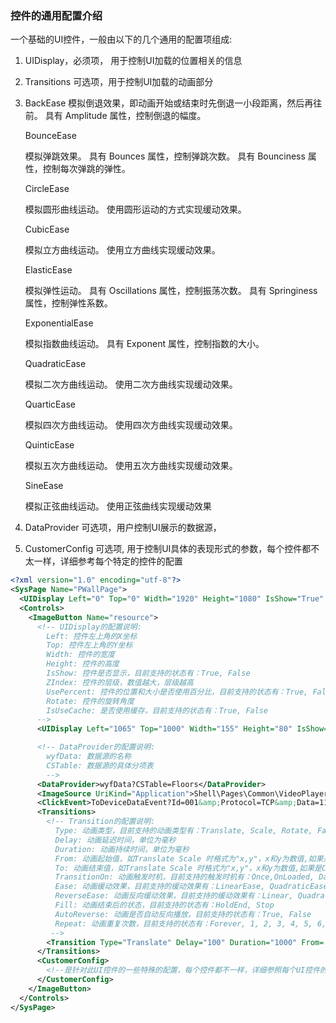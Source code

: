 ### 控件的通用配置介绍
  一个基础的UI控件，一般由以下的几个通用的配置项组成:
  1. UIDisplay，必须项， 用于控制UI加载的位置相关的信息
  2. Transitions 可选项，用于控制UI加载的动画部分
  3. 
      BackEase
      模拟倒退效果，即动画开始或结束时先倒退一小段距离，然后再往前。
      具有 Amplitude 属性，控制倒退的幅度。
     
      BounceEase
      
      模拟弹跳效果。
      具有 Bounces 属性，控制弹跳次数。
      具有 Bounciness 属性，控制每次弹跳的弹性。
     
      CircleEase
      
      模拟圆形曲线运动。
      使用圆形运动的方式实现缓动效果。
     
      CubicEase
      
      模拟立方曲线运动。
      使用立方曲线实现缓动效果。
     
      ElasticEase
      
      模拟弹性运动。
      具有 Oscillations 属性，控制振荡次数。
      具有 Springiness 属性，控制弹性系数。
     
      ExponentialEase
      
      模拟指数曲线运动。
      具有 Exponent 属性，控制指数的大小。
     
      QuadraticEase
      
      模拟二次方曲线运动。
      使用二次方曲线实现缓动效果。
     
      QuarticEase
      
      模拟四次方曲线运动。
      使用四次方曲线实现缓动效果。
     
      QuinticEase
      
      模拟五次方曲线运动。
      使用五次方曲线实现缓动效果。
     
      SineEase
      
      模拟正弦曲线运动。
      使用正弦曲线实现缓动效果
     
  5. DataProvider 可选项，用户控制UI展示的数据源，
  6. CustomerConfig 可选项, 用于控制UI具体的表现形式的参数，每个控件都不太一样，详细参考每个特定的控件的配置
```xml
<?xml version="1.0" encoding="utf-8"?>
<SysPage Name="PWallPage">
  <UIDisplay Left="0" Top="0" Width="1920" Height="1080" IsShow="True" ZIndex="1" UsePercent="True" IsUseCache="True" />
  <Controls>
    <ImageButton Name="resource">
      <!-- UIDisplay的配置说明:
        Left: 控件左上角的X坐标
        Top: 控件左上角的Y坐标
        Width: 控件的宽度
        Height: 控件的高度
        IsShow: 控件是否显示，目前支持的状态有：True, False
        ZIndex: 控件的层级，数值越大，层级越高
        UsePercent: 控件的位置和大小是否使用百分比，目前支持的状态有：True, False
        Rotate: 控件的旋转角度
        IsUseCache: 是否使用缓存，目前支持的状态有：True, False
      -->
      <UIDisplay Left="1065" Top="1000" Width="155" Height="80" IsShow="True" ZIndex="5" UsePercent="False" Rotate="35" />

      <!-- DataProvider的配置说明:
        wyfData: 数据源的名称
        CSTable: 数据源的具体分项表
        -->
      <DataProvider>wyfData?CSTable=Floors</DataProvider>
      <ImageSource UriKind="Application">Shell\Pages\Common\VideoPlayer\icon-Play.png</ImageSource>
      <ClickEvent>ToDeviceDataEvent?Id=001&amp;Protocol=TCP&amp;Data=11050000FF008EAA&amp;IsHex=True</ClickEvent>
      <Transitions>
        <!-- Transition的配置说明:
          Type: 动画类型，目前支持的动画类型有：Translate, Scale, Rotate, Fade, Color
          Delay: 动画延迟时间，单位为毫秒
          Duration: 动画持续时间，单位为毫秒
          From: 动画起始值，如Translate Scale 时格式为"x,y"，x和y为数值,如果是Color类型，格式为"#FF0000" 或者"#FF000000" ，如果是Fade时，格式为"0.1" 表示透明度，0表示全透明   
          To: 动画结束值，如Translate Scale 时格式为"x,y"，x和y为数值,如果是Color类型，格式为"#FF0000" 或者"#FF000000" ，如果是Fade时，格式为"1" 表示不透明，1表示全不透明
          TransitionOn: 动画触发时机，目前支持的触发时机有：Once,OnLoaded, DataContextChanged,Visibility
          Ease: 动画缓动效果，目前支持的缓动效果有：LinearEase, QuadraticEase, CubicEase, QuarticEase, QuinticEase, SinusoidalEase, ExponentialEase, CircleEase, ElasticEase, BackEase, BounceEase,SineEase
          ReverseEase: 动画反向缓动效果，目前支持的缓动效果有：Linear, Quadratic, Cubic, Quartic, Quintic, Sinusoidal, Exponential, Circular, Elastic, Back, Bounce
          Fill: 动画结束后的状态，目前支持的状态有：HoldEnd, Stop
          AutoReverse: 动画是否自动反向播放，目前支持的状态有：True, False
          Repeat: 动画重复次数，目前支持的状态有：Forever, 1, 2, 3, 4, 5, 6, 7, 8, 9, 10
         -->
        <Transition Type="Translate" Delay="100" Duration="1000" From='-10,-10' To="0,0" TransitionOn="Loaded" Easing="BackEase,EaseIn,1.0" ReverseEasing="BackEase,EaseIn,1.0" Fill="Stop" AutoReverse="True" Repeat="Forever" />
      </Transitions>
      <CustomerConfig>
        <!--是针对此UI控件的一些特殊的配置，每个控件都不一样，详细参照每个UI控件的详细配置说明 -->
      </CustomerConfig>
    </ImageButton>
  </Controls>
</SysPage>
```
